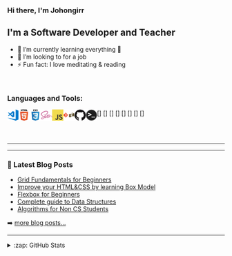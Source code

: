 ### Hi there, I'm Johongirr 


## I'm a Software Developer and Teacher

- 🌱 I’m currently learning everything 🤣
- 👯 I’m looking to for a job
- ⚡ Fun fact: I love meditating & reading

 

<br />

### Languages and Tools:

[<img align="left" alt="Visual Studio Code" width="26px" src="https://raw.githubusercontent.com/github/explore/80688e429a7d4ef2fca1e82350fe8e3517d3494d/topics/visual-studio-code/visual-studio-code.png" />]
[<img align="left" alt="HTML5" width="26px" src="https://raw.githubusercontent.com/github/explore/80688e429a7d4ef2fca1e82350fe8e3517d3494d/topics/html/html.png" />]
[<img align="left" alt="CSS3" width="26px" src="https://raw.githubusercontent.com/github/explore/80688e429a7d4ef2fca1e82350fe8e3517d3494d/topics/css/css.png" />]
[<img align="left" alt="Sass" width="26px" src="https://raw.githubusercontent.com/github/explore/80688e429a7d4ef2fca1e82350fe8e3517d3494d/topics/sass/sass.png" />]
[<img align="left" alt="JavaScript" width="26px" src="https://raw.githubusercontent.com/github/explore/80688e429a7d4ef2fca1e82350fe8e3517d3494d/topics/javascript/javascript.png" />]
[<img align="left" alt="Git" width="26px" src="https://raw.githubusercontent.com/github/explore/80688e429a7d4ef2fca1e82350fe8e3517d3494d/topics/git/git.png" />]
[<img align="left" alt="GitHub" width="26px" src="https://raw.githubusercontent.com/github/explore/78df643247d429f6cc873026c0622819ad797942/topics/github/github.png" />]
[<img align="left" alt="Terminal" width="26px" src="https://raw.githubusercontent.com/github/explore/80688e429a7d4ef2fca1e82350fe8e3517d3494d/topics/terminal/terminal.png" />]

<br />
<br />

---

 

---

### 📕 Latest Blog Posts

<!-- BLOG-POST-LIST:START -->
- [Grid Fundamentals for Beginners](hhttps://dev.to/johongirr/grid-fundamentals-for-beginners-74m)
- [Improve your HTML&CSS by learning Box Model](https://dev.to/johongirr/learn-box-model-to-write-better-css-3dc6)
- [Flexbox for Beginners](https://dev.to/johongirr/flexbox-basics-for-noobs-4bl3)
- [Complete guide to Data Structures](https://dev.to/johongirr/data-structures-for-complete-beginners-af5)
- [Algorithms for Non CS Students](https://dev.to/johongirr/data-structures-for-complete-beginners-af5)
<!-- BLOG-POST-LIST:END -->

➡️ [more blog posts...](https://codestackr.com)

---
 
  

<details>
  <summary>:zap: GitHub Stats</summary>

  <img align="left" alt="Johongirr's GitHub Stats" src="https://github-readme-stats.codestackr.vercel.app/api?username=codeSTACKr&show_icons=true&hide_border=true" />

</details>
 
